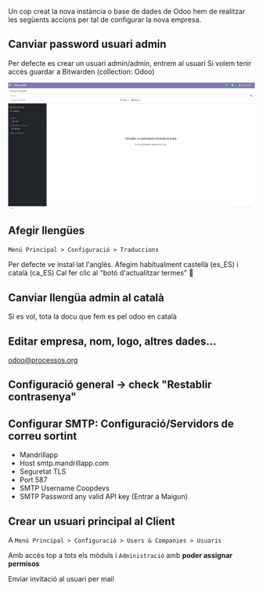 Un cop creat la nova instància o base de dades de Odoo hem de realitzar les següents accions per tal de configurar la nova empresa. 

## Canviar password usuari admin
Per defecte es crear un usuari admin/admin, entrem al usuari 
Si volem tenir accès guardar a Bitwarden (collection: Odoo)

![Canviar pass](img/odoo-canviar-pass.gif)

## Afegir llengües
`Menú Principal > Configuració > Traduccions`

Per defecte ve instal·lat l'anglès. Afegim habitualment castellà (es_ES) i català (ca_ES)
Cal fer clic al "botó d'actualitzar termes" 🔄

## Canviar llengüa admin al català 
Si es vol, tota la docu que fem es pel odoo en català

##  Editar empresa, nom, logo, altres dades...

odoo@processos.org

## Configuració general -> check "Restablir contrasenya"

##  Configurar SMTP: Configuració/Servidors de correu sortint

* Mandrillapp
* Host smtp.mandrillapp.com
* Seguretat TLS
* Port 587
* SMTP Username Coopdevs
* SMTP Password any valid API key (Entrar a Maigun)

##  Crear un usuari principal al Client 
A `Menú Principal > Configuració > Users & Companies > Usuaris`

Amb accès top a tots els mòduls i `Administració` amb **poder assignar permisos**

Enviar invitació al usuari per mail 